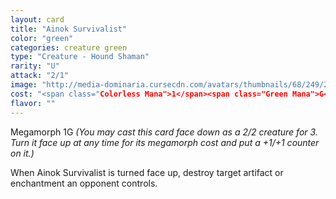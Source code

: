 ```yaml
---
layout: card
title: "Ainok Survivalist"
color: "green"
categories: creature green
type: "Creature - Hound Shaman"
rarity: "U"
attack: "2/1"
image: "http://media-dominaria.cursecdn.com/avatars/thumbnails/68/249/200/283/635617133386281801.png"
cost: "<span class="Colorless Mana">1</span><span class="Green Mana">G</span>"
flavor: ""
---
```


Megamorph <span class="tip mana-icon mana-colorless-01" title="1 Colorless Mana">1</span><span class="tip mana-icon mana-green" title="1 Green Mana">G</span> <em>(You may cast this card face down as a 2/2 creature for <span class="tip mana-icon mana-colorless-03" title="3 Colorless Mana">3</span>. Turn it face up at any time for its megamorph cost and put a +1/+1 counter on it.)</em>

When Ainok Survivalist is turned face up, destroy target artifact or enchantment an opponent controls.
